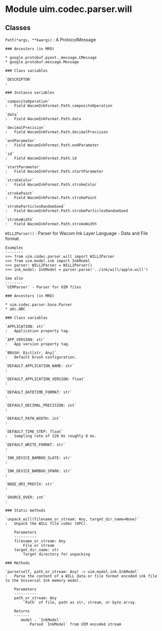 Module uim.codec.parser.will
============================

Classes
-------

`Path(*args, **kwargs)`
:   A ProtocolMessage

    ### Ancestors (in MRO)

    * google.protobuf.pyext._message.CMessage
    * google.protobuf.message.Message

    ### Class variables

    `DESCRIPTOR`
    :

    ### Instance variables

    `compositeOperation`
    :   Field WacomInkFormat.Path.compositeOperation

    `data`
    :   Field WacomInkFormat.Path.data

    `decimalPrecision`
    :   Field WacomInkFormat.Path.decimalPrecision

    `endParameter`
    :   Field WacomInkFormat.Path.endParameter

    `id`
    :   Field WacomInkFormat.Path.id

    `startParameter`
    :   Field WacomInkFormat.Path.startParameter

    `strokeColor`
    :   Field WacomInkFormat.Path.strokeColor

    `strokePaint`
    :   Field WacomInkFormat.Path.strokePaint

    `strokeParticlesRandomSeed`
    :   Field WacomInkFormat.Path.strokeParticlesRandomSeed

    `strokeWidth`
    :   Field WacomInkFormat.Path.strokeWidth

`WILL2Parser()`
:   Parser for Wacom Ink Layer Language - Data and File format.
    
    Examples
    --------
    >>> from uim.codec.parser.will import WILL2Parser
    >>> from uim.model.ink import InkModel
    >>> parser: WILL2Parser = WILL2Parser()
    >>> ink_model: InkModel = parser.parse('../ink/will/apple.will')
    
    See also
    --------
    ´UIMParser´ - Parser for UIM files

    ### Ancestors (in MRO)

    * uim.codec.parser.base.Parser
    * abc.ABC

    ### Class variables

    `APPLICATION: str`
    :   Application property tag.

    `APP_VERSION: str`
    :   App version property tag.

    `BRUSH: Dict[str, Any]`
    :   Default brush configuration.

    `DEFAULT_APPLICATION_NAME: str`
    :

    `DEFAULT_APPLICATION_VERSION: float`
    :

    `DEFAULT_DATETIME_FORMAT: str`
    :

    `DEFAULT_DECIMAL_PRECISION: int`
    :

    `DEFAULT_PATH_WIDTH: int`
    :

    `DEFAULT_TIME_STEP: float`
    :   Sampling rate of 120 Hz roughly 8 ms.

    `DEFAULT_WRITE_FORMAT: str`
    :

    `INK_DEVICE_BAMBOO_SLATE: str`
    :

    `INK_DEVICE_BAMBOO_SPARK: str`
    :

    `NODE_URI_PREFIX: str`
    :

    `SOURCE_OVER: int`
    :

    ### Static methods

    `unpack_will(filename_or_stream: Any, target_dir_name=None)`
    :   Unpack the WILL file codec (OPC).
        
        Parameters
        ----------
        filename_or_stream: Any
            File or stream
        target_dir_name: str
            Target directory for unpacking

    ### Methods

    `parse(self, path_or_stream: Any) ‑> uim.model.ink.InkModel`
    :   Parse the content of a WILL data or file format encoded ink file to the Universal Ink memory model.
        
        Parameters
        ----------
        path_or_stream: Any
            `Path` of file, path as str, stream, or byte array.
        
        Returns
        -------
           model - `InkModel`
               Parsed `InkModel` from UIM encoded stream